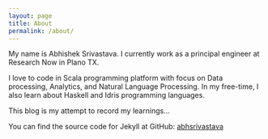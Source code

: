 ```yaml
---
layout: page
title: About
permalink: /about/
---
```


My name is Abhishek Srivastava. I currently work as a principal engineer at Research Now in Plano TX.

I love to code in Scala programming platform with focus on Data processing, Analytics, and Natural Language Processing. In my free-time, I also learn about Haskell and Idris programming languages.

This blog is my attempt to record my learnings...

You can find the source code for Jekyll at GitHub:
[abhsrivastava](https://github.com/abhsrivastava)
